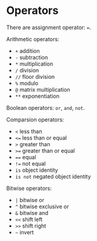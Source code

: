 # Operators
There are assignment operator: `=`.

Arithmetic operators:
- `+` addition
- `-` subtraction
- `*` multiplication
- `/` division
- `//` floor division
- `%` modulo
- `@` matrix multiplication
- `**` exponentiation

Boolean operators: `or`, `and`, `not`.

Comparsion operators:
- `<` less than
- `<=` less than or equal
- `>` greater than
- `>=` greater than or equal
- `==` equal
- `!=` not equal
- `is` object identity
- `is not` negated object identity

Bitwise operators:
- `|` bitwise or
- `^` bitwise exclusive or
- `&` bitwise and
- `<<` shift left
- `>>` shift right
- `~` invert